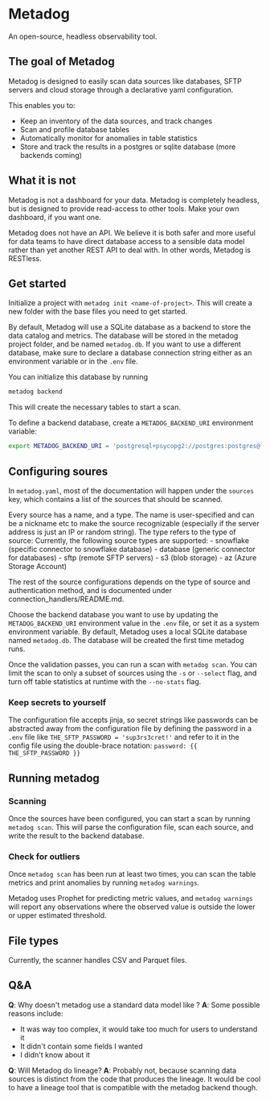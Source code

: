 # Metadog

An open-source, headless observability tool.

## The goal of Metadog
Metadog is designed to easily scan data sources like databases, SFTP servers and cloud storage through a declarative yaml configuration.

This enables you to:
- Keep an inventory of the data sources, and track changes
- Scan and profile database tables
- Automatically monitor for anomalies in table statistics
- Store and track the results in a postgres or sqlite database (more backends coming)


## What it is not
Metadog is not a dashboard for your data. Metadog is completely headless, but is designed to provide read-access to other tools. Make your own dashboard, if you want one.

Metadog does not have an API. We believe it is both safer and more useful for data teams to have direct database access to a sensible data model rather than yet another REST API to deal with. In other words, Metadog is RESTless.


## Get started

Initialize a project with `metadog init <name-of-project>`. This will create a new folder with the base files you need to get started.

By default, Metadog will use a SQLite database as a backend to store the data catalog and metrics. The database will be stored in the metadog project folder, and be named `metadog.db`. If you want to use a different database, make sure to declare a database connection string either as an environment variable or in the `.env` file.

You can initialize this database by running

```sh
metadog backend
```

This will create the necessary tables to start a scan.


To define a backend database, create a `METADOG_BACKEND_URI` environment variable:

```sh
export METADOG_BACKEND_URI = 'postgresql+psycopg2://postgres:postgres@localhost/postgres:5432'
```

## Configuring soures

In `metadog.yaml`, most of the documentation will happen under the `sources` key, which contains a list of the sources that should be scanned.

Every source has a name, and a type. The name is user-specified and can be a nickname etc to make the source recognizable (especially if the server address is just an IP or random string). The type refers to the type of source: Currently, the following source types are supported:
	- snowflake (specific connector to snowflake database)
	- database (generic connector for databases)
	- sftp (remote SFTP servers)
	- s3 (blob storage)
	- az (Azure Storage Account)

The rest of the source configurations depends on the type of source and authentication method, and is documented under connection_handlers/README.md.

Choose the backend database you want to use by updating the `METADOG_BACKEND_URI` environment value in the `.env` file, or set it as a system environment variable. By default, Metadog uses a local SQLite database named `metadog.db`. The database will be created the first time metadog runs.

<!--Check that the configuration is valid by running `metadog validate`.-->

Once the validation passes, you can run a scan with `metadog scan`. You can limit the scan to only a subset of sources using the `-s` or `--select` flag, and turn off table statistics at runtime with the `--no-stats` flag.

### Keep secrets to yourself

The configuration file accepts jinja, so secret strings like passwords can be abstracted away from the configuration file by defining the password in a `.env` file like `THE_SFTP_PASSWORD = 'sup3rs3cret!'` and refer to it in the config file using the double-brace notation: `password: {{ THE_SFTP_PASSWORD }}`


## Running metadog

### Scanning

Once the sources have been configured, you can start a scan by running `metadog scan`. This will parse the configuration file, scan each source, and write the result to the backend database.

### Check for outliers

Once `metadog scan` has been run at least two times, you can scan the table metrics and print anomalies by running `metadog warnings`.

Metadog uses Prophet for predicting metric values, and `metadog warnings` will report any observations where the observed value is outside the lower or upper estimated threshold.

## File types

Currently, the scanner handles CSV and Parquet files.

## Q&A

**Q**: Why doesn't metadog use a standard data model like <insert-your-favorite-metadata-standard>?
**A**: Some possible reasons include:
- It was way too complex, it would take too much for users to understand it
- It didn't contain some fields I wanted
- I didn't know about it

**Q**: Will Metadog do lineage?
**A**: Probably not, because scanning data sources is distinct from the code that produces the lineage. It would be cool to have a lineage tool that is compatible with the metadog backend though.

